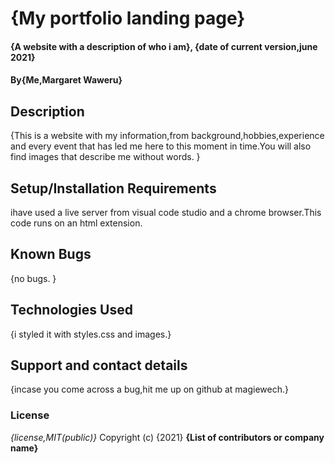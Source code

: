 
# {My portfolio landing page}
#### {A website with a description of who i am}, {date of current version,june 2021}
#### By{Me,Margaret Waweru}
## Description
{This is a website with my information,from background,hobbies,experience and every event that has led me here to this moment in time.You will also find images that describe me without words. }
## Setup/Installation Requirements
 ihave used a live server from visual code studio and a chrome browser.This code runs on an html extension.

## Known Bugs
{no bugs. }
## Technologies Used
{i styled it with styles.css and images.}
## Support and contact details
{incase you come across a bug,hit me up on github at magiewech.}
### License
*{license,MIT(public)}*
Copyright (c) {2021} **{List of contributors or company name}**
  
  